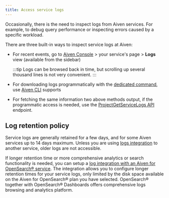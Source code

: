 ```yaml
---
title: Access service logs
---
```


Occasionally, there is the need to inspect logs from Aiven services. For
example, to debug query performance or inspecting errors caused by a
specific workload.

There are three built-in ways to inspect service logs at Aiven:

-   For recent events, go to [Aiven Console](https://console.aiven.io/)
    \> your service\'s page \> **Logs** view (available from the
    sidebar)

    :::tip
    Logs can be browsed back in time, but scrolling up several thousand
    lines is not very convenient.
    :::

-   For downloading logs programmatically with the
    [dedicated command](/docs/tools/cli/service#avn-service-logs), use [Aiven CLI](/docs/tools/cli) supports

-   For fetching the same information two above methods output, if the
    programmatic access is needed, use the [ProjectGetServiceLogs
    API](https://api.aiven.io/doc/#operation/ProjectGetServiceLogs)
    endpoint.

## Log retention policy

Service logs are generally retained for a few days, and for some Aiven
services up to 14 days maximum. Unless you are using
[logs integration](/docs/integrations) to
another service, older logs are not accessible.

If longer retention time or more comprehensive analytics or search
functionality is needed, you can setup a
[log integration with an Aiven for OpenSearch® service](/docs/products/opensearch/howto/opensearch-log-integration). The integration allows you to configure longer retention
times for your service logs, only limited by the disk space available on
the Aiven for OpenSearch® plan you have selected. OpenSearch® together
with OpenSearch® Dashboards offers comprehensive logs browsing and
analytics platform.
